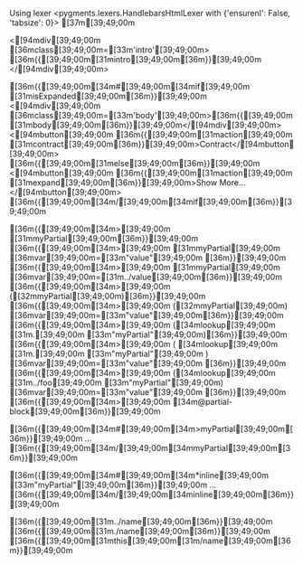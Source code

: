 Using lexer <pygments.lexers.HandlebarsHtmlLexer with {'ensurenl': False, 'tabsize': 0}>
[37m<!-- post.handlebars -->[39;49;00m

<[94mdiv[39;49;00m [36mclass[39;49;00m=[33m'intro'[39;49;00m>
  [36m{{[39;49;00m[31mintro[39;49;00m[36m}}[39;49;00m
</[94mdiv[39;49;00m>

[36m{{[39;49;00m[34m#[39;49;00m[34mif[39;49;00m [31misExpanded[39;49;00m[36m}}[39;49;00m
  <[94mdiv[39;49;00m [36mclass[39;49;00m=[33m'body'[39;49;00m>[36m{{[39;49;00m[31mbody[39;49;00m[36m}}[39;49;00m</[94mdiv[39;49;00m>
  <[94mbutton[39;49;00m [36m{{[39;49;00m[31maction[39;49;00m [31mcontract[39;49;00m[36m}}[39;49;00m>Contract</[94mbutton[39;49;00m>
[36m{{[39;49;00m[31melse[39;49;00m[36m}}[39;49;00m
  <[94mbutton[39;49;00m [36m{{[39;49;00m[31maction[39;49;00m [31mexpand[39;49;00m[36m}}[39;49;00m>Show More...</[94mbutton[39;49;00m>
[36m{{[39;49;00m[34m/[39;49;00m[34mif[39;49;00m[36m}}[39;49;00m

[36m{{[39;49;00m[34m>[39;49;00m [31mmyPartial[39;49;00m[36m}}[39;49;00m
[36m{{[39;49;00m[34m>[39;49;00m [31mmyPartial[39;49;00m [36mvar[39;49;00m=[33m"value"[39;49;00m [36m}}[39;49;00m
[36m{{[39;49;00m[34m>[39;49;00m [31mmyPartial[39;49;00m [36mvar[39;49;00m=[31m../value[39;49;00m[36m}}[39;49;00m
[36m{{[39;49;00m[34m>[39;49;00m ([32mmyPartial[39;49;00m)[36m}}[39;49;00m
[36m{{[39;49;00m[34m>[39;49;00m ([32mmyPartial[39;49;00m) [36mvar[39;49;00m=[33m"value"[39;49;00m[36m}}[39;49;00m
[36m{{[39;49;00m[34m>[39;49;00m ([34mlookup[39;49;00m [31m.[39;49;00m [33m"myPartial"[39;49;00m)[36m}}[39;49;00m
[36m{{[39;49;00m[34m>[39;49;00m ( [34mlookup[39;49;00m [31m.[39;49;00m [33m"myPartial"[39;49;00m ) [36mvar[39;49;00m=[33m"value"[39;49;00m [36m}}[39;49;00m
[36m{{[39;49;00m[34m>[39;49;00m ([34mlookup[39;49;00m [31m../foo[39;49;00m [33m"myPartial"[39;49;00m) [36mvar[39;49;00m=[33m"value"[39;49;00m [36m}}[39;49;00m
[36m{{[39;49;00m[34m>[39;49;00m [34m@partial-block[39;49;00m[36m}}[39;49;00m

[36m{{[39;49;00m[34m#[39;49;00m[34m>myPartial[39;49;00m[36m}}[39;49;00m
...
[36m{{[39;49;00m[34m/[39;49;00m[34mmyPartial[39;49;00m[36m}}[39;49;00m

[36m{{[39;49;00m[34m#[39;49;00m[34m*inline[39;49;00m [33m"myPartial"[39;49;00m[36m}}[39;49;00m
...
[36m{{[39;49;00m[34m/[39;49;00m[34minline[39;49;00m[36m}}[39;49;00m

[36m{{[39;49;00m[31m../name[39;49;00m[36m}}[39;49;00m
[36m{{[39;49;00m[31m./name[39;49;00m[36m}}[39;49;00m
[36m{{[39;49;00m[31mthis[39;49;00m[31m/name[39;49;00m[36m}}[39;49;00m
